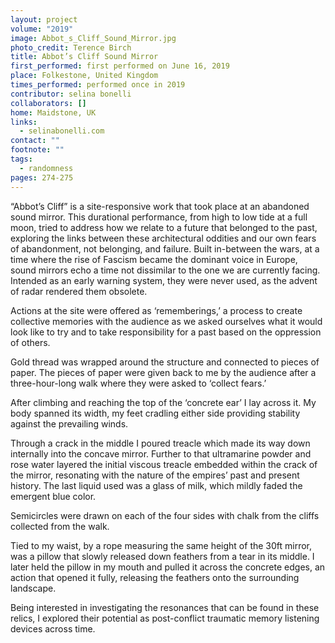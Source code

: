 ```yaml
---
layout: project
volume: "2019"
image: Abbot_s_Cliff_Sound_Mirror.jpg
photo_credit: Terence Birch
title: Abbot’s Cliff Sound Mirror
first_performed: first performed on June 16, 2019
place: Folkestone, United Kingdom
times_performed: performed once in 2019
contributor: selina bonelli
collaborators: []
home: Maidstone, UK
links:
  - selinabonelli.com
contact: ""
footnote: ""
tags:
  - randomness
pages: 274-275
---
```


“Abbot’s Cliff” is a site-responsive work that took place at an abandoned sound mirror. This durational performance, from high to low tide at a full moon, tried to address how we relate to a future that belonged to the past, exploring the links between these architectural oddities and our own fears of abandonment, not belonging, and failure. Built in-between the wars, at a time where the rise of Fascism became the dominant voice in Europe, sound mirrors echo a time not dissimilar to the one we are currently facing. Intended as an early warning system, they were never used, as the advent of radar rendered them obsolete.

Actions at the site were offered as ‘rememberings,’ a process to create collective memories with the audience as we asked ourselves what it would look like to try and to take responsibility for a past based on the oppression of others.

Gold thread was wrapped around the structure and connected to pieces of paper. The pieces of paper were given back to me by the audience after a three-hour-long walk where they were asked to ‘collect fears.’

After climbing and reaching the top of the ‘concrete ear’ I lay across it. My body spanned its width, my feet cradling either side providing stability against the prevailing winds.

Through a crack in the middle I poured treacle which made its way down internally into the concave mirror. Further to that ultramarine powder and rose water layered the initial viscous treacle embedded within the crack of the mirror, resonating with the nature of the empires’ past and present history. The last liquid used was a glass of milk, which mildly faded the emergent blue color.

Semicircles were drawn on each of the four sides with chalk from the cliffs collected from the walk.

Tied to my waist, by a rope measuring the same height of the 30ft mirror, was a pillow that slowly released down feathers from a tear in its middle. I later held the pillow in my mouth and pulled it across the concrete edges, an action that opened it fully, releasing the feathers onto the surrounding landscape.

Being interested in investigating the resonances that can be found in these relics, I explored their potential as post-conflict traumatic memory listening devices across time.
